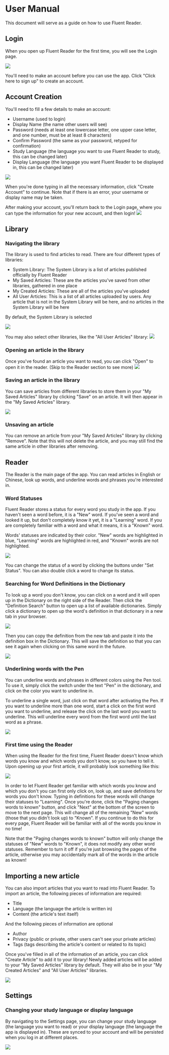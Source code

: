 # User Manual

This document will serve as a guide on how to use Fluent Reader.

## Login

When you open up Fluent Reader for the first time, you will see the Login page.

![](./manual/login.png)

You'll need to make an account before you can use the app. Click "Click here to sign up" to create an account.

## Account Creation

You'll need to fill a few details to make an account:

-   Username (used to login)
-   Display Name (the name other users will see)
-   Password (needs at least one lowercase letter, one upper case letter, and one number, must be at least 8 characters)
-   Confirm Password (the same as your password, retyped for confirmation)
-   Study Language (the language you want to use Fluent Reader to study, this can be changed later)
-   Display Language (the language you want Fluent Reader to be displayed in, this can be changed later)

![](./manual/register.png)

When you're done typing in all the necessary information, click "Create Account" to continue. Note that if there is an error, your username or display name may be taken.

After making your account, you'll return back to the Login page, where you can type the information for your new account, and then login!
![](./manual/login-done.png)

## Library

### Navigating the library

The library is used to find articles to read. There are four different types of libraries:

-   System Library: The System Library is a list of articles published officially by Fluent Reader
-   My Saved Articles: These are the articles you've saved from other libraries, gathered in one place
-   My Created Articles: These are all of the articles you've uploaded
-   All User Articles: This is a list of all articles uploaded by users. Any article that is not in the System Library will be here, and no articles in the System Library will be here

By default, the System Library is selected

![](./manual/library-sys.png)

You may also select other libraries, like the "All User Articles" library:
![](./manual/library-all-user.png)

### Opening an article in the library

Once you've found an article you want to read, you can click "Open" to open it in the reader. (Skip to the Reader section to see more)
![](./manual/library-select-article.png)

### Saving an article in the library

You can save articles from different libraries to store them in your "My Saved Articles" library by clicking "Save" on an article. It will then appear in the "My Saved Articles" library.

![](./manual/library-saved.png)

### Unsaving an article

You can remove an article from your "My Saved Articles" library by clicking "Remove". Note that this will not delete the article, and you may still find the same article in other libraries after removing.

## Reader

The Reader is the main page of the app. You can read articles in English or Chinese, look up words, and underline words and phrases you're interested in.

### Word Statuses

Fluent Reader stores a status for every word you study in the app. If you haven't seen a word before, it is a "New" word. If you've seen a word and looked it up, but don't completely know it yet, it is a "Learning" word. If you are completely familiar with a word and what it means, it is a "Known" word.

Words' statuses are indicated by their color. "New" words are highlighted in blue, "Learning" words are highlighted in red, and "Known" words are not highlighted.

![](./manual/reader-norm.png)

You can change the status of a word by clicking the buttons under "Set Status". You can also double click a word to change its status.

### Searching for Word Definitions in the Dictionary

To look up a word you don't know, you can click on a word and it will open up in the Dictionary on the right side of the Reader. Then click the "Definition Search" button to open up a list of available dictionaries. Simply click a dictionary to open up the word's definition in that dictionary in a new tab in your browser.

![](./manual/reader-def-search.png)

Then you can copy the definition from the new tab and paste it into the definition box in the Dictionary. This will save the definition so that you can see it again when clicking on this same word in the future.

![](./manual/reader-def-input.png)

### Underlining words with the Pen

You can underline words and phrases in different colors using the Pen tool. To use it, simply click the switch under the text "Pen" in the dictionary, and click on the color you want to underline in.

To underline a single word, just click on that word after activating the Pen. If you want to underline more than one word, start a click on the first word you want to underline, and release the click on the last word you want to underline. This will underline every word from the first word until the last word as a phrase.

![](./manual/reader-underline.png)

### First time using the Reader

When using the Reader for the first time, Fluent Reader doesn't know which words you know and which words you don't know, so you have to tell it. Upon opening up your first article, it will probably look something like this:

![](./manual/reader-all-new.png)

In order to let Fluent Reader get familiar with which words you know and which you don't you can first only click on, look up, and save definitions for words you don't know. Typing in definitions for these words will change their statuses to "Learning". Once you're done, click the "Paging changes words to known" button, and click "Next" at the bottom of the screen to move to the next page. This will change all of the remaining "New" words (those that you didn't look up) to "Known". If you continue to do this for every page, Fluent Reader will be familiar with all of the words you know in no time!

Note that the "Paging changes words to known" button will only change the statuses of "New" words to "Known", it does not modify any other word statuses. Remember to turn it off if you're just browsing the pages of the article, otherwise you may accidentally mark all of the words in the article as known!

## Importing a new article

You can also import articles that you want to read into Fluent Reader. To import an article, the following pieces of information are required:

-   Title
-   Language (the language the article is written in)
-   Content (the article's text itself)

And the following pieces of information are optional

-   Author
-   Privacy (public or private, other users can't see your private articles)
-   Tags (tags describing the article's content or related to its topic)

Once you've filled in all of the information of an article, you can click "Create Article" to add it to your library! Newly added articles will be added to your "My Saved Articles" library by default. They will also be in your "My Created Articles" and "All User Articles" libraries.

![](./manual/add-article.png)

## Settings

### Changing your study language or display language

By navigating to the Settings page, you can change your study language (the language you want to read) or your display language (the language the app is displayed in). These are synced to your account and will be persisted when you log in at different places.

![](./manual/settings.png)
